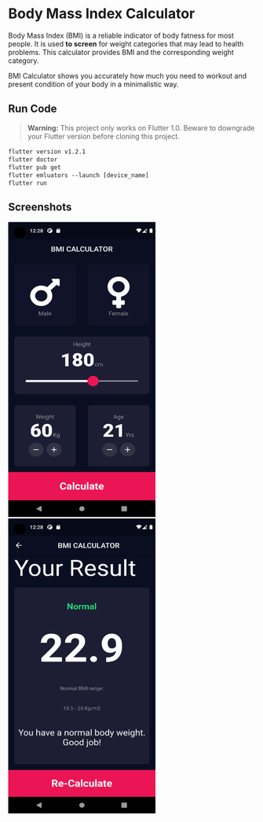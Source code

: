 # Body Mass Index Calculator
Body Mass Index (BMI) is a reliable indicator of body fatness for most people. It is used **to screen** for weight categories that may lead to health problems. This calculator provides BMI and the corresponding weight category.

BMI Calculator shows you accurately how much you need to workout and present condition of your body in a minimalistic way.

## Run Code
> **Warning:** This project only works on Flutter 1.0. Beware to downgrade your Flutter version before cloning this project. 
```
flutter version v1.2.1
flutter doctor
flutter pub get
flutter emluators --launch [device_name]
flutter run
```
## Screenshots
><p float="middle">
<img src="./Screenshots/Screenshot_1.png" width=300 height=600/> <img src="./Screenshots/Screenshot_2.png" width=300 height=600/>
</p>
